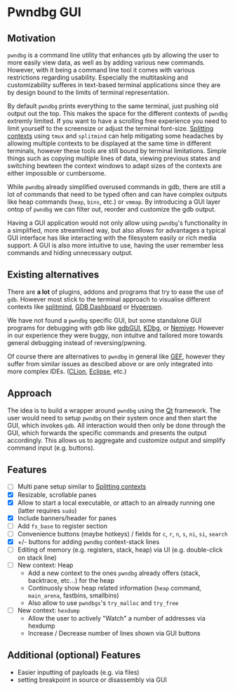 # Pwndbg GUI

## Motivation

`pwndbg` is a command line utility that enhances `gdb` by allowing the user to more easily view data, as well as by adding various new commands.
However, with it being a command line tool it comes with various restrictions regarding usability.
Especially the multitasking and customizability sufferes in text-based terminal applications since they are by design bound to the limits of terminal representation.

By default `pwndbg` prints everything to the same terminal, just pushing old output out the top. This makes the space for the different contexts of `pwndbg` extremly limited.
If you want to have a scrolling free experience you need to limit yourself to the screensize or adjust the terminal font-size.
[Splitting contexts](https://github.com/pwndbg/pwndbg/blob/dev/FEATURES.md#splitting--layouting-context) using `tmux` and `splitmind` can help mitigating some headaches by allowing multiple contexts to be displayed at the same time in different terminals, however these tools are still bound by terminal limitations.
Simple things such as copying multiple lines of data, viewing previous states and switching bewteen the context windows to adapt sizes of the contexts are either impossible or cumbersome.  

While `pwndbg` already simplified overused commands in gdb, there are still a lot of commands that need to be typed often and can have complex outputs like heap commands (`heap`, `bins`, etc.) or `vmmap`. 
By introducing a GUI layer ontop of `pwndbg` we can filter out, reorder and customize the gdb output.

Having a GUI application would not only allow using `pwndbg`'s functionality in a simplified, more streamlined way, but also allows for advantages a typical GUI interface has like interacting with the filesystem easily or rich media support.
A GUI is also more intuitive to use, having the user remember less commands and hiding unnecessary output.

## Existing alternatives

There are **a lot** of plugins, addons and programs that try to ease the use of `gdb`. 
However most stick to the terminal approach to visualise different contexts like [splitmind](https://github.com/jerdna-regeiz/splitmind), [GDB Dashboard](https://github.com/cyrus-and/gdb-dashboard) or [Hyperpwn](https://github.com/bet4it/hyperpwn).

We have not found a `pwndbg` specific GUI, but some standalone GUI programs for debugging with gdb like [gdbGUI](https://www.gdbgui.com/), [KDbg](https://www.kdbg.org/), or [Nemiver](https://wiki.gnome.org/Apps/Nemiver).
However in our experience they were buggy, non intuitve and tailored more towards general debugging instead of reversing/pwning.

Of course there are alternatives to `pwndbg` in general like [GEF](https://hugsy.github.io/gef/), however they suffer from similar issues as descibed above or are only integrated into more complex IDEs. ([CLion](https://www.jetbrains.com/clion/), [Eclipse](https://github.com/eclipse-cdt/), etc.)

## Approach

The idea is to build a wrapper around `pwndbg` using the [Qt](https://doc.qt.io/qtforpython-6/) framework.
The user would need to setup `pwndbg` on their system once and then start the GUI, which invokes `gdb`.
All interaction would then only be done through the GUI, which forwards the specific commands and presents the output accordingly. 
This allows us to aggregate and customize output and simplify command input (e.g. buttons).

## Features

- [ ] Multi pane setup similar to [Splitting contexts](https://github.com/pwndbg/pwndbg/blob/dev/FEATURES.md#splitting--layouting-context)
- [x] Resizable, scrollable panes
- [x] Allow to start a local executable, or attach to an already running one (latter requires `sudo`)
- [X] Include banners/header for panes
- [ ] Add `fs_base` to register section
- [ ] Convenience buttons (maybe hotkeys) / fields for `c`, `r`, `n`, `s`, `ni`, `si`, `search`
- [x] +/- buttons for adding `pwndbg` context-stack lines
- [ ] Editing of memory (e.g. registers, stack, heap) via UI (e.g. double-click on stack line)
- [ ] New context: Heap
    - Add a new context to the ones `pwndbg` already offers (stack, backtrace, etc...) for the heap
    - Continuosly show heap related information (`heap` command, `main_arena`, fastbins, smallbins)
    - Also allow to use `pwndbgs`'s `try_malloc` and `try_free`
- [ ] New context: `hexdump`
    - Allow the user to actively "Watch" a number of addresses via hexdump
    - Increase / Decrease number of lines shown via GUI buttons

## Additional (optional) Features

- Easier inputting of payloads (e.g. via files)
- setting breakpoint in source or disassembly via GUI